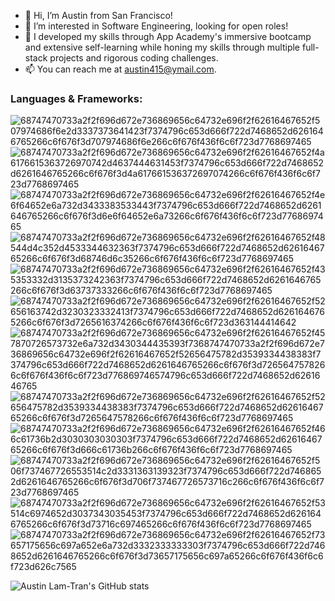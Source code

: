 - 👋 Hi, I’m Austin from San Francisco!
- 👀 I’m interested in Software Engineering, looking for open roles!
- 🌱 I developed my skills through App Academy's immersive bootcamp and extensive self-learning while honing my skills through multiple full-stack projects and rigorous coding challenges.
- 📫 You can reach me at austin415@ymail.com.

### Languages & Frameworks: 
![68747470733a2f2f696d672e736869656c64732e696f2f62616467652f507974686f6e2d3337373641423f7374796c653d666f722d7468652d6261646765266c6f676f3d707974686f6e266c6f676f436f6c6f723d7768697465](https://user-images.githubusercontent.com/114116854/223811220-47151e42-1f83-45ff-85fe-2d589c2300b4.svg)![68747470733a2f2f696d672e736869656c64732e696f2f62616467652f4a6176615363726970742d4637444631453f7374796c653d666f722d7468652d6261646765266c6f676f3d4a617661536372697074266c6f676f436f6c6f723d7768697465](https://user-images.githubusercontent.com/114116854/223811300-e5a9e377-38a9-4419-a549-d44b93345844.svg)![68747470733a2f2f696d672e736869656c64732e696f2f62616467652f4e6f64652e6a732d3433383533443f7374796c653d666f722d7468652d6261646765266c6f676f3d6e6f64652e6a73266c6f676f436f6c6f723d7768697465](https://user-images.githubusercontent.com/114116854/223811378-146bd8a7-5afc-4d79-be99-0753d3306b03.svg)![68747470733a2f2f696d672e736869656c64732e696f2f62616467652f48544d4c352d4533344632363f7374796c653d666f722d7468652d6261646765266c6f676f3d68746d6c35266c6f676f436f6c6f723d7768697465](https://user-images.githubusercontent.com/114116854/223811622-e820b2fb-3efb-478b-af8a-57e19eefb6c6.svg)![68747470733a2f2f696d672e736869656c64732e696f2f62616467652f435353332d3135373242363f7374796c653d666f722d7468652d6261646765266c6f676f3d63737333266c6f676f436f6c6f723d7768697465](https://user-images.githubusercontent.com/114116854/223811672-d82a0b9d-ef2d-4abc-843a-1110af945bb3.svg)![68747470733a2f2f696d672e736869656c64732e696f2f62616467652f52656163742d3230323332413f7374796c653d666f722d7468652d6261646765266c6f676f3d7265616374266c6f676f436f6c6f723d363144414642](https://user-images.githubusercontent.com/114116854/223811893-f486baf1-b442-4014-a53b-8d8df605f643.svg)![68747470733a2f2f696d672e736869656c64732e696f2f62616467652f457870726573732e6a732d3430344435393f73![68747470733a2f2f696d672e736869656c64732e696f2f62616467652f52656475782d3539334438383f7374796c653d666f722d7468652d6261646765266c6f676f3d7265647578266c6f676f436f6c6f723d7768697465](https://user-images.githubusercontent.com/114116854/223812126-31099e5f-7afc-4eb7-92b9-68c604f62196.svg)74796c653d666f722d7468652d6261646765](https://user-images.githubusercontent.com/114116854/223811974-fce666eb-941f-496b-82bb-723190909a19.svg)![68747470733a2f2f696d672e736869656c64732e696f2f62616467652f52656475782d3539334438383f7374796c653d666f722d7468652d6261646765266c6f676f3d7265647578266c6f676f436f6c6f723d7768697465](https://user-images.githubusercontent.com/114116854/223812498-bb5c88b8-f0d4-495f-9a22-20eb93d3b161.svg)![68747470733a2f2f696d672e736869656c64732e696f2f62616467652f466c61736b2d3030303030303f7374796c653d666f722d7468652d6261646765266c6f676f3d666c61736b266c6f676f436f6c6f723d7768697465](https://user-images.githubusercontent.com/114116854/223812570-07c67eec-280b-474e-b444-7771a87d893f.svg)![68747470733a2f2f696d672e736869656c64732e696f2f62616467652f506f737467726553514c2d3331363139323f7374796c653d666f722d7468652d6261646765266c6f676f3d706f737467726573716c266c6f676f436f6c6f723d7768697465](https://user-images.githubusercontent.com/114116854/223812645-806e4e86-d740-4b8e-b6d5-779740fff113.svg)![68747470733a2f2f696d672e736869656c64732e696f2f62616467652f53514c6974652d3037343035453f7374796c653d666f722d7468652d6261646765266c6f676f3d73716c697465266c6f676f436f6c6f723d7768697465](https://user-images.githubusercontent.com/114116854/223812686-2904e6ac-7954-4279-8328-7179f14fa2de.svg)![68747470733a2f2f696d672e736869656c64732e696f2f62616467652f73657175656c697a652e6a732d3332333333303f7374796c653d666f722d7468652d6261646765266c6f676f3d73657175656c697a65266c6f676f436f6c6f723d626c7565](https://user-images.githubusercontent.com/114116854/223812821-cd530bb3-d096-4fbe-91fd-1edeb5aeb4fc.svg)

![Austin Lam-Tran's GitHub stats](https://github-readme-stats.vercel.app/api?username=lamtran415&show_icons=true&bg_color=00000000)










<!---
lamtran415/lamtran415 is a ✨ special ✨ repository because its `README.md` (this file) appears on your GitHub profile.
You can click the Preview link to take a look at your changes.
--->
<!-- - 💞️ I’m looking to collaborate on any fun projects. -->
